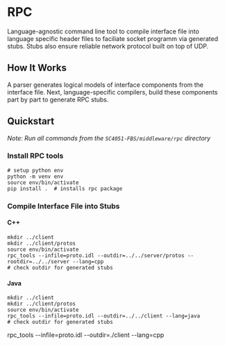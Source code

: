 # RPC 

Language-agnostic command line tool to compile interface file into language specific header files to faciliate socket programm via generated stubs. Stubs also ensure reliable network protocol built on top of UDP.

## How It Works

A parser generates logical models of interface components from the interface file. Next, language-specific compilers, build these components part by part to generate RPC stubs.

## Quickstart

_Note: Run all commands from the `SC4051-FBS/middleware/rpc` directory_

### Install RPC tools
```
# setup python env
python -m venv env
source env/bin/activate
pip install .  # installs rpc package
```

### Compile Interface File into Stubs

#### C++

```
mkdir ../client
mkdir ../client/protos
source env/bin/activate
rpc_tools --infile=proto.idl --outdir=../../server/protos --rootdir=../../server --lang=cpp
# check outdir for generated stubs
```

#### Java

```
mkdir ../client
mkdir ../client/protos
source env/bin/activate
rpc_tools --infile=proto.idl --outdir=../../client --lang=java
# check outdir for generated stubs
```

rpc_tools --infile=proto.idl --outdir=./client --lang=cpp
